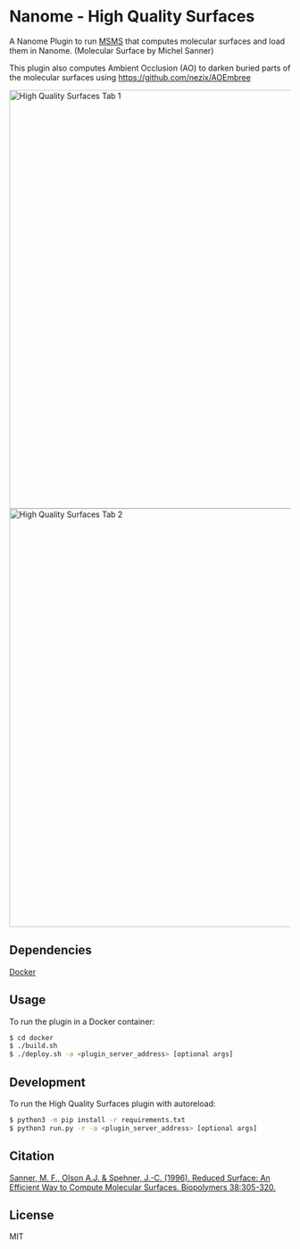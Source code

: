# Nanome - High Quality Surfaces

A Nanome Plugin to run [MSMS](https://www.scripps.edu/sanner/html/msms_home.html) that computes molecular surfaces and load them in Nanome.
(Molecular Surface by Michel Sanner)

This plugin also computes Ambient Occlusion (AO) to darken buried parts of the molecular surfaces using https://github.com/nezix/AOEmbree

<img width="750" alt="High Quality Surfaces Tab 1" src="https://user-images.githubusercontent.com/18257337/173958022-13855bc0-471c-4c9e-80fd-22a3f088da59.png">
<img width="750" alt="High Quality Surfaces Tab 2" src="https://user-images.githubusercontent.com/18257337/173958028-ba54c77a-246b-474d-97ba-181d54aae584.png">

## Dependencies

[Docker](https://docs.docker.com/get-docker/)

## Usage

To run the plugin in a Docker container:

```sh
$ cd docker
$ ./build.sh
$ ./deploy.sh -a <plugin_server_address> [optional args]
```

## Development

To run the High Quality Surfaces plugin with autoreload:

```sh
$ python3 -m pip install -r requirements.txt
$ python3 run.py -r -a <plugin_server_address> [optional args]
```

## Citation

[Sanner, M. F., Olson A.J. & Spehner, J.-C. (1996). Reduced Surface: An Efficient Way to Compute Molecular Surfaces. Biopolymers 38:305-320.](https://onlinelibrary.wiley.com/doi/abs/10.1002/(SICI)1097-0282(199603)38:3%3C305::AID-BIP4%3E3.0.CO;2-Y)

## License

MIT
